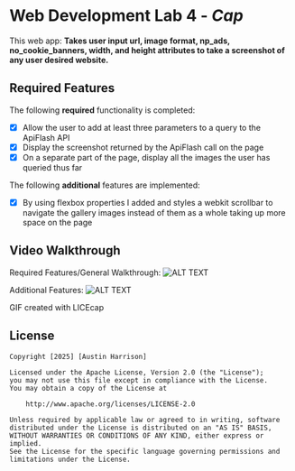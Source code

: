 # Web Development Lab 4 - *Cap*

This web app: **Takes user input url, image format, np_ads, no_cookie_banners, width, and height attributes to take a screenshot of any user desired website.**

## Required Features

The following **required** functionality is completed:
- [x] Allow the user to add at least three parameters to a query to the ApiFlash API
- [x] Display the screenshot returned by the ApiFlash call on the page
- [x] On a separate part of the page, display all the images the user has queried thus far

The following **additional** features are implemented:
* [x] By using flexbox properties I added and styles a webkit scrollbar to navigate the gallery images instead of them as a whole taking up more space on the page

## Video Walkthrough

Required Features/General Walkthrough:
![ALT TEXT](https://github.com/FAU-FullStack-Dev-Spring2025/lab-4-AustinHarrisonnn/blob/main/proj4overview.gif?raw=true)

Additional Features:
![ALT TEXT](https://github.com/FAU-FullStack-Dev-Spring2025/lab-4-AustinHarrisonnn/blob/main/proj4addfeats.gif?raw=true)

<!-- Replace this with whatever GIF tool you used! -->
GIF created with LICEcap 
<!-- Recommended tools:
[Kap](https://getkap.co/) for macOS
[ScreenToGif](https://www.screentogif.com/) for Windows
[peek](https://github.com/phw/peek) for Linux. -->

## License

    Copyright [2025] [Austin Harrison]

    Licensed under the Apache License, Version 2.0 (the "License");
    you may not use this file except in compliance with the License.
    You may obtain a copy of the License at

        http://www.apache.org/licenses/LICENSE-2.0

    Unless required by applicable law or agreed to in writing, software
    distributed under the License is distributed on an "AS IS" BASIS,
    WITHOUT WARRANTIES OR CONDITIONS OF ANY KIND, either express or implied.
    See the License for the specific language governing permissions and
    limitations under the License.
